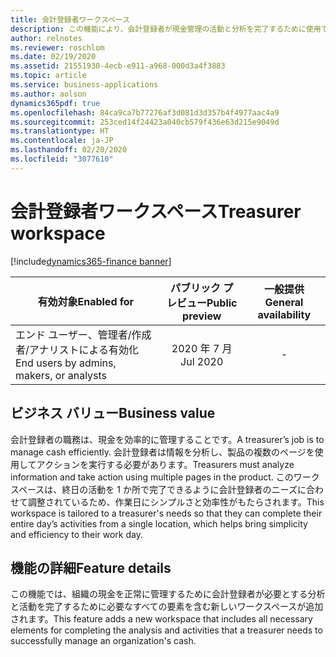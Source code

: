 ```yaml
---
title: 会計登録者ワークスペース
description: この機能により、会計登録者が現金管理の活動と分析を完了するために使用できる新しいワークスペースが導入されます。
author: relnotes
ms.reviewer: roschlom
ms.date: 02/19/2020
ms.assetid: 21551930-4ecb-e911-a968-000d3a4f3883
ms.topic: article
ms.service: business-applications
ms.author: aolson
dynamics365pdf: true
ms.openlocfilehash: 84ca9ca7b77276af3d081d3d357b4f4977aac4a9
ms.sourcegitcommit: 253ced14f24423a040cb579f436e63d215e9049d
ms.translationtype: HT
ms.contentlocale: ja-JP
ms.lasthandoff: 02/20/2020
ms.locfileid: "3077610"
---
```

# <a name="treasurer-workspace"></a><span data-ttu-id="cd06b-103">会計登録者ワークスペース</span><span class="sxs-lookup"><span data-stu-id="cd06b-103">Treasurer workspace</span></span>
[!include[dynamics365-finance banner](../includes/dynamics365-finance.md)]

| <span data-ttu-id="cd06b-104">有効対象</span><span class="sxs-lookup"><span data-stu-id="cd06b-104">Enabled for</span></span>    |  <span data-ttu-id="cd06b-105">パブリック プレビュー</span><span class="sxs-lookup"><span data-stu-id="cd06b-105">Public preview</span></span> | <span data-ttu-id="cd06b-106">一般提供</span><span class="sxs-lookup"><span data-stu-id="cd06b-106">General availability</span></span> | 
| ---------- | :----------: |:----------: |
|<span data-ttu-id="cd06b-107">エンド ユーザー、管理者/作成者/アナリストによる有効化</span><span class="sxs-lookup"><span data-stu-id="cd06b-107">End users by admins, makers, or analysts</span></span>|<span data-ttu-id="cd06b-108">2020 年 7 月</span><span class="sxs-lookup"><span data-stu-id="cd06b-108">Jul 2020</span></span>| -|


## <a name="business-value"></a><span data-ttu-id="cd06b-109">ビジネス バリュー</span><span class="sxs-lookup"><span data-stu-id="cd06b-109">Business value</span></span>
<!-- bv start -->
<span data-ttu-id="cd06b-110">会計登録者の職務は、現金を効率的に管理することです。</span><span class="sxs-lookup"><span data-stu-id="cd06b-110">A treasurer’s job is to manage cash efficiently.</span></span> <span data-ttu-id="cd06b-111">会計登録者は情報を分析し、製品の複数のページを使用してアクションを実行する必要があります。</span><span class="sxs-lookup"><span data-stu-id="cd06b-111">Treasurers must analyze information and take action using multiple pages in the product.</span></span> <span data-ttu-id="cd06b-112">このワークスペースは、終日の活動を 1 か所で完了できるように会計登録者のニーズに合わせて調整されているため、作業日にシンプルさと効率性がもたらされます。</span><span class="sxs-lookup"><span data-stu-id="cd06b-112">This workspace is tailored to a treasurer's needs so that they can complete their entire day’s activities from a single location, which helps bring simplicity and efficiency to their work day.</span></span> 
<!-- bv end -->



## <a name="feature-details"></a><span data-ttu-id="cd06b-113">機能の詳細</span><span class="sxs-lookup"><span data-stu-id="cd06b-113">Feature details</span></span>
<!--feature detail start -->
<span data-ttu-id="cd06b-114">この機能では、組織の現金を正常に管理するために会計登録者が必要とする分析と活動を完了するために必要なすべての要素を含む新しいワークスペースが追加されます。</span><span class="sxs-lookup"><span data-stu-id="cd06b-114">This feature adds a new workspace that includes all necessary elements for completing the analysis and activities that a treasurer needs to successfully manage an organization's cash.</span></span> 
<!--feature detail end -->









